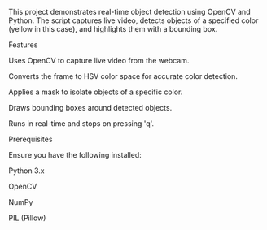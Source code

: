 This project demonstrates real-time object detection using OpenCV and Python. The script captures live video, detects objects of a specified color (yellow in this case), and highlights them with a bounding box.

Features

Uses OpenCV to capture live video from the webcam.

Converts the frame to HSV color space for accurate color detection.

Applies a mask to isolate objects of a specific color.

Draws bounding boxes around detected objects.

Runs in real-time and stops on pressing 'q'.

Prerequisites

Ensure you have the following installed:

Python 3.x

OpenCV

NumPy

PIL (Pillow)

